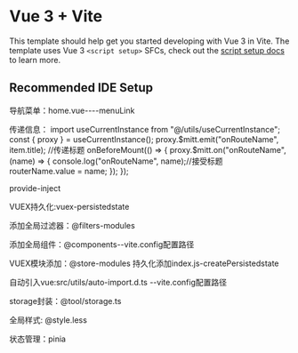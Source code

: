 # Vue 3 + Vite

This template should help get you started developing with Vue 3 in Vite. The template uses Vue 3 `<script setup>` SFCs, check out the [script setup docs](https://v3.vuejs.org/api/sfc-script-setup.html#sfc-script-setup) to learn more.

## Recommended IDE Setup
 导航菜单：home.vue----menuLink

 传递信息：
 import useCurrentInstance from "@/utils/useCurrentInstance";
const { proxy } = useCurrentInstance();
 proxy.$mitt.emit("onRouteName", item.title); //传递标题
 onBeforeMount(() => {
  proxy.$mitt.on("onRouteName", (name) => {
    console.log("onRouteName", name);//接受标题
    routerName.value = name;
  });
});

provide-inject


VUEX持久化:vuex-persistedstate

添加全局过滤器：@filters-modules

添加全局组件：@components--vite.config配置路径

VUEX模块添加：@store-modules    持久化添加index.js-createPersistedstate

自动引入vue:src/utils/auto-import.d.ts --vite.config配置路径

storage封装：@tool/storage.ts

全局样式: @style.less

状态管理：pinia